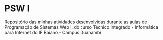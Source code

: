 # PSW I
 Repositório das minhas atividades desenvolvidas durante as aulas de Programação de Sistemas Web I, do curso Técnico Integrado - Informática para Internet do IF Baiano - Campus Guanambi
